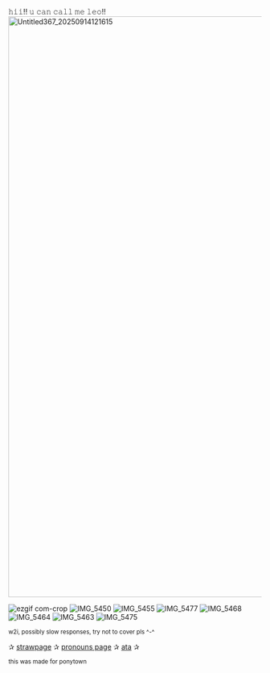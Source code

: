 𝚑𝚒𝚒!! 𝚞 𝚌𝚊𝚗 𝚌𝚊𝚕𝚕 𝚖𝚎 𝚕𝚎𝚘!!
<img width="1652" height="1153" alt="Untitled367_20250914121615" src="https://github.com/user-attachments/assets/89a58e7a-bdc0-4835-93c0-432e3c0b13f1" />

![ezgif com-crop](https://github.com/user-attachments/assets/702f1ff3-6344-4991-be46-0cfbae85842e) ![IMG_5450](https://github.com/user-attachments/assets/5eb72d36-a03b-4964-9e83-676a73776fae) ![IMG_5455](https://github.com/user-attachments/assets/361159ae-d0a7-4073-9c15-466eeb0373c9) ![IMG_5477](https://github.com/user-attachments/assets/1314b9fe-9582-42ba-b834-73635518a083)
![IMG_5468](https://github.com/user-attachments/assets/a1843752-ae9e-49f1-8bc5-baf56d4b96dc)
![IMG_5464](https://github.com/user-attachments/assets/6e247084-3c88-4e00-8706-43454b0ce35d)
![IMG_5463](https://github.com/user-attachments/assets/298ff9cb-bd3c-465b-9578-24da96531d61)
![IMG_5475](https://github.com/user-attachments/assets/dcb581b3-1358-4ecf-bb48-c8b2bf41aad9)

<sub>w2i, possibly slow responses, try not to cover pls ^-^</sub>

✰ [strawpage](https://shinnningstarzleo.straw.page) ✰ [pronouns page](https://en.pronouns.page/@xxleoloserxx) ✰ [ata](https://xxleoloserxx.atabook.org/?page=1) ✰

<sub>this was made for ponytown</sub>
